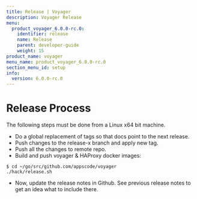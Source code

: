 ```yaml
---
title: Release | Voyager
description: Voyager Release
menu:
  product_voyager_6.0.0-rc.0:
    identifier: release
    name: Release
    parent: developer-guide
    weight: 15
product_name: voyager
menu_name: product_voyager_6.0.0-rc.0
section_menu_id: setup
info:
  version: 6.0.0-rc.0
---
```


# Release Process

The following steps must be done from a Linux x64 bit machine.

- Do a global replacement of tags so that docs point to the next release.
- Push changes to the release-x branch and apply new tag.
- Push all the changes to remote repo.
- Build and push voyager & HAProxy docker images:

```console
$ cd ~/go/src/github.com/appscode/voyager
./hack/release.sh
```

- Now, update the release notes in Github. See previous release notes to get an idea what to include there.
